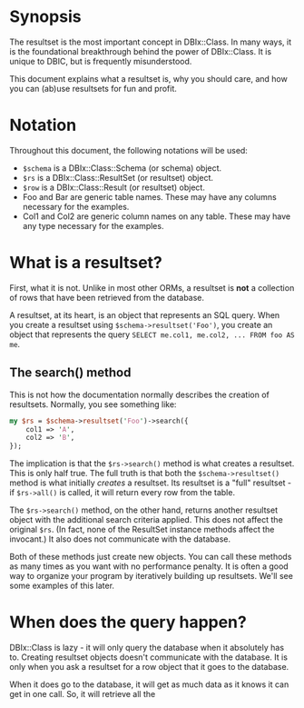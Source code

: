 # Synopsis #

The resultset is the most important concept in DBIx::Class. In many ways, it is
the foundational breakthrough behind the power of DBIx::Class. It is unique to
DBIC, but is frequently misunderstood.

This document explains what a resultset is, why you should care, and how you can
(ab)use resultsets for fun and profit.

# Notation #

Throughout this document, the following notations will be used:

* `$schema` is a DBIx::Class::Schema (or schema) object.
* `$rs` is a DBIx::Class::ResultSet (or resultset) object. 
* `$row` is a DBIx::Class::Result (or resultset) object. 
* Foo and Bar are generic table names. These may have any columns necessary for
the examples.
* Col1 and Col2 are generic column names on any table. These may have any type
necessary for the examples.

# What is a resultset? #

First, what it is not. Unlike in most other ORMs, a resultset is **not** a
collection of rows that have been retrieved from the database.

A resultset, at its heart, is an object that represents an SQL query. When you
create a resultset using `$schema->resultset('Foo')`, you create an object that
represents the query `SELECT me.col1, me.col2, ... FROM foo AS me`. 

## The search() method ##

This is not how the documentation normally describes the creation of resultsets.
Normally, you see something like:
```perl
my $rs = $schema->resultset('Foo')->search({
    col1 => 'A',
    col2 => 'B',
});
```

The implication is that the `$rs->search()` method is what creates a resultset.
This is only half true. The full truth is that both the `$schema->resultset()`
method is what initially *creates* a resultset. Its resultset is a "full"
resultset - if `$rs->all()` is called, it will return every row from the table.

The `$rs->search()` method, on the other hand, returns another resultset object
with the additional search criteria applied. This does not affect the original
`$rs`. (In fact, none of the ResultSet instance methods affect the invocant.) It
also does not communicate with the database.

Both of these methods just create new objects. You can call these methods as
many times as you want with no performance penalty. It is often a good way to
organize your program by iteratively building up resultsets. We'll see some
examples of this later.

# When does the query happen? #

DBIx::Class is lazy - it will only query the database when it absolutely has to.
Creating resultset objects doesn't communicate with the database. It is only
when you ask a resultset for a row object that it goes to the database.

When it does go to the database, it will get as much data as it knows it can get
in one call. So, it will retrieve all the 
